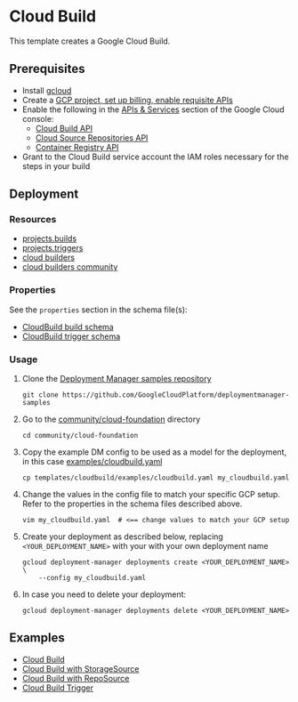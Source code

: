 # Cloud Build

This template creates a Google Cloud Build.

## Prerequisites

- Install [gcloud](https://cloud.google.com/sdk)
- Create a [GCP project, set up billing, enable requisite APIs](../project/README.md)
- Enable the following in the [APIs & Services](https://console.cloud.google.com/apis/dashboard) section of the Google Cloud console:
  - [Cloud Build API](https://console.cloud.google.com/apis/library/cloudbuild.googleapis.com)
  - [Cloud Source Repositories API](https://console.cloud.google.com/apis/library/sourcerepo.googleapis.com)
  - [Container Registry API](https://console.cloud.google.com/apis/library/containerregistry.googleapis.com)
- Grant to the Cloud Build service account the IAM roles necessary for the steps in your build

## Deployment

### Resources

- [projects.builds](https://cloud.google.com/cloud-build/docs/api/reference/rest/v1/projects.builds)
- [projects.triggers](https://cloud.google.com/cloud-build/docs/api/reference/rest/v1/projects.triggers)
- [cloud builders](https://cloud.google.com/cloud-build/docs/cloud-builders)
- [cloud builders community](https://github.com/GoogleCloudPlatform/cloud-builders-community)

### Properties

See the `properties` section in the schema file(s):

- [CloudBuild build schema](cloudbuild.py.schema)
- [CloudBuild trigger schema](trigger.py.schema)

### Usage

1. Clone the [Deployment Manager samples repository](https://github.com/GoogleCloudPlatform/deploymentmanager-samples)

    ```shell
    git clone https://github.com/GoogleCloudPlatform/deploymentmanager-samples
    ```

2. Go to the [community/cloud-foundation](../../) directory

    ```shell
    cd community/cloud-foundation
    ```

3. Copy the example DM config to be used as a model for the deployment, in this case [examples/cloudbuild.yaml](examples/cloudbuild.yaml)

    ```shell
    cp templates/cloudbuild/examples/cloudbuild.yaml my_cloudbuild.yaml
    ```

4. Change the values in the config file to match your specific GCP setup.
   Refer to the properties in the schema files described above.

    ```shell
    vim my_cloudbuild.yaml  # <== change values to match your GCP setup
    ```

5. Create your deployment as described below, replacing `<YOUR_DEPLOYMENT_NAME>`
   with your with your own deployment name

    ```shell
    gcloud deployment-manager deployments create <YOUR_DEPLOYMENT_NAME> \
        --config my_cloudbuild.yaml
    ```

6. In case you need to delete your deployment:

    ```shell
    gcloud deployment-manager deployments delete <YOUR_DEPLOYMENT_NAME>
    ```

## Examples

- [Cloud Build](examples/cloudbuild.yaml)
- [Cloud Build with StorageSource](examples/cloudbuild_storagesource.yaml)
- [Cloud Build with RepoSource](examples/cloudbuild_reposource.yaml)
- [Cloud Build Trigger](examples/cloudbuild_trigger.yaml)
